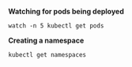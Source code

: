 **Watching for pods being deployed**

```shell
watch -n 5 kubectl get pods
```

**Creating a namespace**

```shell
kubectl get namespaces
```
